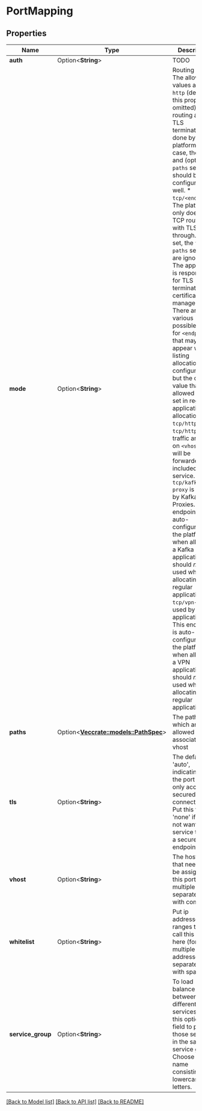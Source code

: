 # PortMapping

## Properties

Name | Type | Description | Notes
------------ | ------------- | ------------- | -------------
**auth** | Option<**String**> | TODO | [optional]
**mode** | Option<**String**> | Routing mode. The allowed values are:   * `http` (default if this property is omitted). HTTP routing and TLS termination are done by the platform. In this case, the `tls` and (optionally) `paths` settings should be configured as well.   * `tcp/<endpoint>`. The platform only does plain TCP routing, with TLS pass-through. When set, the `tls` and `paths` settings are ignored. The application is responsible for TLS termination and certificate management. There are various possible values for `<endpoint>` that may appear when listing allocation configurations, but the only value that is allowed to be set in regular application allocations is `tcp/https`.     * `tcp/https`. Any traffic arriving on `<vhost>:443` will be forwarded (TLS included) to the service.     * `tcp/kafka-proxy` is used by Kafka Proxies. This endpoint is auto-configured by the platform when allocating a Kafka Proxy application and should *not* be used when allocating regular applications.     * `tcp/vpn-tcp` is used by a VPN application. This endpoint is auto-configured by the platform when allocating a VPN application and should *not* be used when allocating regular applications.  | [optional]
**paths** | Option<[**Vec<crate::models::PathSpec>**](PathSpec.md)> | The paths which are allowed on the associated vhost | [optional]
**tls** | Option<**String**> | The default is 'auto', indicating that the port will only accept secured connections. Put this to 'none' if you do not want the service to have a secure endpoint. | [optional]
**vhost** | Option<**String**> | The host name that needs to be assigned to this port (for multiple names, separate them with commas) | [optional]
**whitelist** | Option<**String**> | Put ip addresses or ip ranges that can call this service here (for multiple addresses, separate them with spaces) | [optional]
**service_group** | Option<**String**> | To load balance traffic between different services, use this optional field to put those services in the same service group. Choose any name consisting of all lowercase letters. | [optional]

[[Back to Model list]](../README.md#documentation-for-models) [[Back to API list]](../README.md#documentation-for-api-endpoints) [[Back to README]](../README.md)


